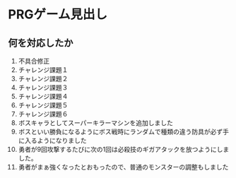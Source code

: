# PRGゲーム見出し
## 何を対応したか

1. 不具合修正
2. チャレンジ課題１
3. チャレンジ課題２
4. チャレンジ課題３
5. チャレンジ課題４
6. チャレンジ課題５
7. チャレンジ課題６
8. ボスキャラとしてスーパーキラーマシンを追加しました
9. ボスといい勝負になるようにボス戦時にランダムで種類の違う防具が必ず手に入るようになりました
10. 勇者が9回攻撃するたびに次の1回は必殺技のギガアタックを放つようにしました。
11. 勇者がまぁ強くなったとおもったので、普通のモンスターの調整もしました
